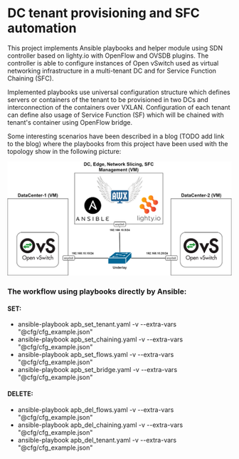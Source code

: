 # DC tenant provisioning and SFC automation
This project implements Ansible playbooks and helper module using SDN controller
based on lighty.io with OpenFlow and OVSDB plugins. The controller is able to configure
instances of Open vSwitch used as virtual networking infrastructure in a multi-tenant DC
and for Service Function Chaining (SFC).

Implemented playbooks use universal configuration structure which defines servers or containers
of the tenant to be provisioned in two DCs and interconnection of the containers over VXLAN.
Configuration of each tenant can define also usage of Service Function (SF) which will be chained
with tenant's container using OpenFlow bridge.

Some interesting scenarios have been described in a blog (TODO add link to the blog) where the
playbooks from this project have been used with the topology show in the following picture:

![Testing topology](dc-sim-sfc0.png)    

### The workflow using playbooks directly by Ansible:

#### SET:
- ansible-playbook apb_set_tenant.yaml -v --extra-vars "@cfg/cfg_example.json"
- ansible-playbook apb_set_chaining.yaml -v --extra-vars "@cfg/cfg_example.json"
- ansible-playbook apb_set_flows.yaml -v --extra-vars "@cfg/cfg_example.json"
- ansible-playbook apb_set_bridge.yaml -v --extra-vars "@cfg/cfg_example.json"

#### DELETE:
- ansible-playbook apb_del_flows.yaml -v --extra-vars "@cfg/cfg_example.json"
- ansible-playbook apb_del_chaining.yaml -v --extra-vars "@cfg/cfg_example.json"
- ansible-playbook apb_del_tenant.yaml -v --extra-vars "@cfg/cfg_example.json"
